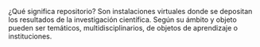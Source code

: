 ¿Qué significa repositorio?
Son instalaciones virtuales donde se depositan los resultados de la investigación científica. Según su ámbito y objeto pueden ser temáticos, multidisciplinarios, de objetos de aprendizaje o instituciones.

